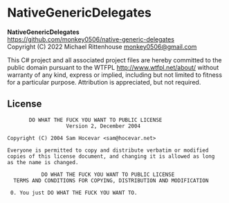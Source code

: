 ﻿# NativeGenericDelegates
**NativeGenericDelegates**<br/>
<https://github.com/monkey0506/native-generic-delegates><br/>
Copyright (C) 2022 Michael Rittenhouse <monkey0506@gmail.com>



This C# project and all associated project files are hereby committed to
the public domain pursuant to the WTFPL <http://www.wtfpl.net/about/>
without warranty of any kind, express or implied, including but not limited
to fitness for a particular purpose. Attribution is appreciated, but not
required.

## License

```
       DO WHAT THE FUCK YOU WANT TO PUBLIC LICENSE
                   Version 2, December 2004

Copyright (C) 2004 Sam Hocevar <sam@hocevar.net>

Everyone is permitted to copy and distribute verbatim or modified
copies of this license document, and changing it is allowed as long
as the name is changed.

           DO WHAT THE FUCK YOU WANT TO PUBLIC LICENSE
  TERMS AND CONDITIONS FOR COPYING, DISTRIBUTION AND MODIFICATION

 0. You just DO WHAT THE FUCK YOU WANT TO.
 ```
